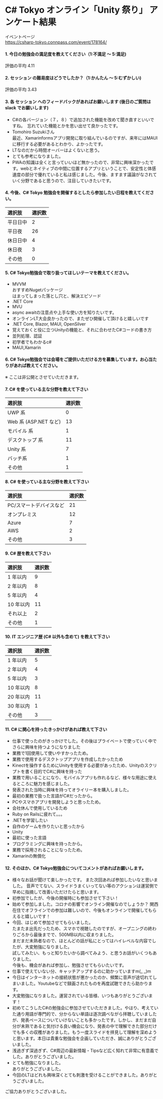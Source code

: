 # C# Tokyo オンライン「Unity 祭り」 アンケート結果

イベントページ  
https://csharp-tokyo.connpass.com/event/178164/

#### 1. 今日の勉強会の満足度を教えてください（1:不満足 〜 5:満足)

評価の平均 4.11

#### 2. セッション の難易度はどうでしたか？（1:かんたん 〜 5:むずかしい)

評価の平均 3.43

#### 3. 各 セッション へのフィードバックがあればお願いします (後日のご質問は slack でお願いします)

* C#の各バージョン（７，８）で追加された機能を改めて聞き直すといいですね。　忘れていた機能とかを思い出せて良かったです。
* Tomohiro Suzukiさん  
最近、Xamarinformsアプリ開発に取り組んでいるのですが、来年にはMAUIに移行する必要があるとわかり、よかったです。
* LTなのだから時間オーバーはよくないと思う。
* とても参考になりました。
* PWAの知識は全くと言っていいほど無かったので、非常に興味深かったです。webとネイティブの中間に位置するアプリということで、安定性と体感速度の部分で優れていると私は感じました。今後、ますます議論がなされていく分野であると思うので、注目していきたいです。

#### 4. 今後、C# Tokyo 勉強会を開催するとしたら参加したい日程を教えてください。

| 選択肢 | 選択数 |
|:-|:-|
| 平日日中 | 2 |	
| 平日夜   | 26 |
| 休日日中 | 4 |
| 休日夜   | 3 |
| その他   | 0 |

#### 5. C# Tokyo勉強会で取り扱ってほしいテーマを教えてください。

* MVVM  
おすすめNugetパッケージ  
はまってしまった落とし穴と、解決エピソード
* .NET Core
* MVU
* async awaitの注意点や上手な使い方を知りたいです。
* オンラインLT大会良かったので、またぜひ開催して頂けると嬉しいです
* .NET Core, Blazor, MAUI, OpenSilver
* 覚えておくと役に立つUnityの機能と、それに合わせたC#コードの書き方
* 並列処理、認証
* 初学者でもわかるc#
* MAUI,Xamarin

#### 6. C# Tokyo勉強会では会場をご提供いただける方を募集しています。お心当たりがあれば教えてください。

※ ここは非公開とさせていただきます。

#### 7. C# を使っている主な分野を教えて下さい

| 選択肢 | 選択数 |
|:-|:-|
| UWP 系                    | 0 |
| Web 系 (ASP[]().NET など) | 13 |
| モバイル 系               | 1 |
| デスクトップ 系           | 11 |
| Unity 系                  | 7 |
| バッチ系                  | 1 |
| その他                    | 1 |

#### 8. C# を使っている主な分野を教えて下さい

| 選択肢 | 選択数 |
|:-|:-|
| PC/スマートデバイスなど | 21 |
| オンプレミス | 12 |
| Azure | 7 |
| AWS | 2 |
| その他 | 3 |

#### 9. C# 歴を教えて下さい

| 選択肢 | 選択数 |
|:-|:-|
| 1 年以内 | 9 |
| 2 年以内 | 8 |
| 5 年以内 | 4 |
| 10 年以内 | 11 |
| それ以上 | 2 |
| その他 | 1 |

#### 10. IT エンジニア歴 (C# 以外も含めて) を教えて下さい

| 選択肢 | 選択数 |
|:-|:-|
| 1 年以内 | 5 |
| 2 年以内 | 4 |
| 5 年以内 | 3 |
| 10 年以内 | 8 |
| 20 年以内 | 11 |
| 30 年以内 | 1 |
| その他 | 3 |

#### 11. C# に関心を持ったきっかけがあれば教えて下さい

* 仕事で使ったのがきっかけでした。その後はプライベートで使っていく中でさらに興味を持つようになりました
* 業務で1回使用して使いやすかったため。
* 業務で使用するデスクトップアプリを作成したかったため
* Kinectを操作するためにUnityを使用する必要があったため、Unityのスクリプトを書く目的でC#に興味を持った
* 業務で用いることになり、モバイルアプリも作れるなど、様々な用途に使えるところに魅力を感じました。
* 発表された当時に興味を持ってオライリー本を購入しました。
* 最初の業務で扱った言語がC#だったから。
* PCやスマホアプリを開発しようと思ったため。
* 会社休んで使用しているため
* Ruby on Railsに疲れて。。。
* .NETを学習したい
* 自作のゲームを作りたいと思ったから
* Unity
* 最初に使った言語
* プログラミングに興味を持ったから。
* 業務で採用されることになったため。
* Xamarinの無償化

#### 12. そのほか、C# Tokyo勉強会についてコメントがあればお願いします。

* 様々なお話が聞けて楽しかったです。 
また次回あれば参加したいなと思いました。
音声でてない、スライドうまくいってない等のアクションは運営側で早めに指摘して改善いただけたらと思います。
* 初参加でしたが、今後の開催時にも参加させて下さい！
* 始めて参加しました。コロナの影響でオンライン開催なのでしょうか？
関西在住でオフラインでの参加は難しいので、今後もオンラインで開催してもらえると嬉しいです！
* 今回、はじめて参加させてもらいました。  
たまたま出先だったため、スマホで視聴したのですが、オープニングの終わりごろから最後までで、500MB以内に収まりました。  
まだまだ未熟者なので、ほとんどの話が私にとってはハイレベルな内容でしたが、大変勉強になりました。  
試してみたい、もっと知りたいから調べてみよう、と思うお話がいくつもありました。  
今後も、機会があれば参加し、勉強させてもらいたいです。
* 仕事で使えていない分、キャッチアップするのに助かっていますm(_ _)m
* 今日はインターネットの接続状態が悪かったのか、頻繁に音声が途切れてしまいました。Youtubeなどで録画されたものを再度試聴できたら助かります。
* 大変勉強になりました。運営されている皆様、いつもありがとうございます！
* 初めてこうしたC#の勉強会に参加させていただきました。やはり、考えていた通り用語が専門的で、分からない単語は逐次調べながら拝聴していましたが、発表ペースについていけないことも多かったです。しかし、まだまだ自分が未熟であると気付ける良い機会になり、発表の中で理解できた部分だけでも多くの収穫がありました。もう一度スライドを拝見して理解を深めようと思います。本日は貴重な勉強会を企画していただき、誠にありがとうございました。
* 浅過ぎず深過ぎず、C#周辺の最新情報・Tipsなど広く知れて非常に有意義でした。ありがとうございました。
* とても勉強になりました。  
ありがとうございました。
* 今回のLTはどれも興味深くとても刺激を受けることができました。ありがとうございました。

ご協力ありがとうございました。
